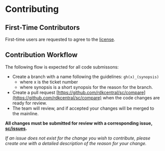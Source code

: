 # Contributing

## First-Time Contributors

First-time users are requested to agree to the [license](https://wiki.rdkcentral.com/signup.action).


## Contribution Workflow

The following flow is expected for all code submissons:
- Create a branch with a name following the guidelines: `gh(x)_(synopsis)`
  - where x is the ticket number
  - where synopsis is a short synopsis for the reason for the branch.
- Create a pull request [https://github.com/rdkcentral/sc/compare](https://github.com/rdkcentral/sc/compare) when the code changes are ready for review.
- The team will review, and if accepted your changes will be merged to the mainline.

**All changes must be submitted for review with a corresponding issue, [sc/issues](https://github.com/rdkcentral/sc/issues).**

*If an issue does not exist for the change you wish to contribute, please create one with a detailed description of the reason for your change.*